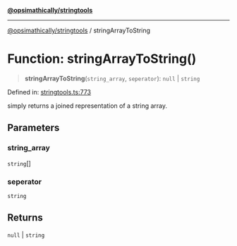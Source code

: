 [**@opsimathically/stringtools**](../README.md)

***

[@opsimathically/stringtools](../README.md) / stringArrayToString

# Function: stringArrayToString()

> **stringArrayToString**(`string_array`, `seperator`): `null` \| `string`

Defined in: [stringtools.ts:773](https://github.com/opsimathically/stringtools/blob/5714d320fcdf7327680edd07bd6d383b6db26812/src/stringtools.ts#L773)

simply returns a joined representation of a string array.

## Parameters

### string\_array

`string`[]

### seperator

`string`

## Returns

`null` \| `string`
